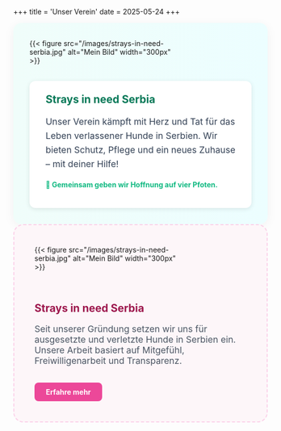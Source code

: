 +++ 
title = 'Unser Verein' 
date = 2025-05-24 
+++

<div style="display: flex; gap: 2rem; align-items: center; background: linear-gradient(to right, #f0fdfa, #ecfeff); padding: 2rem; border-radius: 16px; box-shadow: 0 4px 20px rgba(0,0,0,0.05); flex-wrap: wrap;">

  <div style="flex: 0 0 300px;">
    {{< figure src="/images/strays-in-need-serbia.jpg" alt="Mein Bild" width="300px" >}}
  </div>

  <div style="flex: 1; background-color: #ffffff; padding: 1.5rem 2rem; border-radius: 12px; box-shadow: 0 2px 10px rgba(0,0,0,0.1);">
    <h2 style="color: #047857; margin-top: 0;">Strays in need Serbia</h2>
    <p style="font-size: 1.1rem; line-height: 1.6; color: #334155;">
      Unser Verein kämpft mit Herz und Tat für das Leben verlassener Hunde in Serbien. 
      Wir bieten Schutz, Pflege und ein neues Zuhause – mit deiner Hilfe!
    </p>
    <p style="font-weight: bold; color: #10b981;">🐾 Gemeinsam geben wir Hoffnung auf vier Pfoten.</p>
  </div>

</div>

<div style="background-color: #fdf6f9; border: 2px dashed #fbcfe8; border-radius: 20px; padding: 2.5rem; display: flex; align-items: center; gap: 2rem; flex-wrap: wrap;">

  <div style="flex: 0 0 300px;">
    {{< figure src="/images/strays-in-need-serbia.jpg" alt="Mein Bild" width="300px" >}}
  </div>

  <div style="flex: 1;">
    <h2 style="color: #9d174d;">Strays in need Serbia</h2>
    <p style="font-size: 1.1rem; color: #4b5563;">
      Seit unserer Gründung setzen wir uns für ausgesetzte und verletzte Hunde in Serbien ein. 
      Unsere Arbeit basiert auf Mitgefühl, Freiwilligenarbeit und Transparenz.
    </p>
    <a href="/unser-verein/" style="background: #ec4899; color: white; padding: 0.6rem 1.4rem; border-radius: 8px; text-decoration: none; font-weight: bold; display: inline-block; margin-top: 1rem;">Erfahre mehr</a>
  </div>

</div>